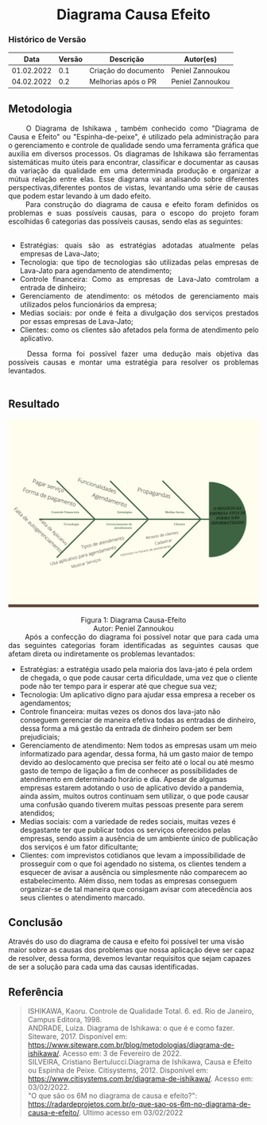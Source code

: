 # <center> Diagrama Causa Efeito

### Histórico de Versão<br>

| Data | Versão | Descrição | Autor(es)|
| -- | -- | -- | -- |
| 01.02.2022 | 0.1 | Criação do documento | Peniel Zannoukou |
| 04.02.2022 | 0.2 | Melhorias após o PR | Peniel Zannoukou |


## Metodologia
<div align="justify">&emsp;&emsp; O Diagrama de Ishikawa , também conhecido como "Diagrama de Causa e Efeito" ou "Espinha-de-peixe", é utilizado pela administração para o gerenciamento e controle de qualidade sendo uma ferramenta gráfica que auxilia em diversos processos. Os diagramas de Ishikawa são ferramentas sistemáticas muito úteis para encontrar, classificar e documentar as causas da variação da qualidade em uma determinada produção e organizar a mútua relação entre elas. Esse diagrama vai analisando sobre diferentes perspectivas,diferentes pontos de vistas, levantando uma série de causas que podem estar levando à um dado efeito.</div>
<div align="justify">&emsp;&emsp; Para construção do diagrama de causa e efeito foram definidos os problemas e suas possíveis causas, para o escopo do projeto foram escolhidas 6 categorias das possíveis causas, sendo elas as seguintes:<br><br>

* Estratégias: quais são as estratégias adotadas atualmente pelas empresas de Lava-Jato;<br>
* Tecnologia: que tipo de tecnologias são utilizadas pelas empresas de Lava-Jato para agendamento de atendimento;<br>
* Controle financeira: Como as empresas de Lava-Jato comtrolam a entrada de dinheiro;
* Gerenciamento de atendimento: os métodos de gerenciamento mais utilizados pelos funcionários da empresa;<br>
* Medias sociais: por onde é feita a divulgação dos serviços prestados por essas empresas de Lava-Jato;<br>
* Clientes: como os clientes são afetados pela forma de atendimento pelo aplicativo.<br></div>
<div align="justify">&emsp;&emsp; Dessa forma foi possível fazer uma dedução mais objetiva das possíveis causas e montar uma estratégia para resolver os problemas levantados.</div><br>

## Resultado
![Figura 1: Diagrama Causa-Efeito](img/fishbone.png)
<center>Figura 1: Diagrama Causa-Efeito</center>
<center>Autor: Peniel Zannoukou</center>

<div align="justify">&emsp;&emsp; Após a confecção do diagrama foi possível notar que para cada uma das seguintes categorias foram identificadas as seguintes causas que afetam direta ou indiretamente os problemas levantados:</div>

* Estratégias: a estratégia usado pela maioria dos lava-jato é pela ordem de chegada, o que pode causar certa dificuldade, uma vez que o cliente pode não ter tempo para ir esperar até que chegue sua vez;<br>
* Tecnologia: Um aplicativo digno para ajudar essa empresa a receber os agendamentos;<br>
* Controle financeira: muitas vezes os donos dos lava-jato não conseguem gerenciar de maneira efetiva todas as entradas de dinheiro, dessa forma a má gestão da entrada de dinheiro podem ser bem prejudiciais;
* Gerenciamento de atendimento: Nem todos as empresas usam um meio informatizado para agendar, dessa forma, há um gasto maior de tempo devido ao deslocamento que precisa ser feito até o local ou até mesmo gasto de tempo de ligação a fim de conhecer as possibilidades de atendimento em determinado horário e dia. Apesar de algumas empresas estarem adotando o uso de aplicativo devido a pandemia, ainda assim, muitos outros continuam sem utilizar, o que pode causar uma confusão quando tiverem muitas pessoas presente para serem atendidos;<br>
* Medias sociais: com a variedade de redes sociais, muitas vezes é desgastante ter que publicar todos os serviços oferecidos pelas empresas, sendo assim a ausência de um ambiente único de publicação dos serviços é um fator dificultante;<br>
* Clientes: com imprevistos cotidianos que levam a impossibilidade de prosseguir com o que foi agendado no sistema, os clientes tendem a esquecer de avisar a ausência ou simplesmente não comparecem ao estabelecimento. Além disso, nem todas as empresas conseguem organizar-se de tal maneira que consigam avisar com atecedência aos seus clientes o atendimento marcado.<br>

## Conclusão 
Através do uso do diagrama de causa e efeito foi possível ter uma visão maior sobre as causas dos problemas que nossa aplicação deve ser capaz de resolver, dessa forma, devemos levantar requisitos que sejam capazes de ser a solução para cada uma das causas identificadas.

## Referência
> ISHIKAWA, Kaoru. Controle de Qualidade Total. 6. ed. Rio de Janeiro, Campus Editora, 1998.<br>
> ANDRADE, Luiza. Diagrama de Ishikawa: o que é e como fazer. Siteware, 2017. Disponível em: https://www.siteware.com.br/blog/metodologias/diagrama-de-ishikawa/. Acesso em: 3 de Fevereiro de 2022.<br>
> SILVEIRA, Cristiano Bertulucci.Diagrama de Ishikawa, Causa e Efeito ou Espinha de Peixe. Citisystems, 2012. Disponível em: https://www.citisystems.com.br/diagrama-de-ishikawa/. Acesso em: 03/02/2022.<br>
> "O que são os 6M no diagrama de causa e efeito?": https://radardeprojetos.com.br/o-que-sao-os-6m-no-diagrama-de-causa-e-efeito/. Último acesso em 03/02/2022